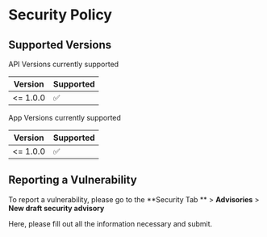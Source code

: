 # Security Policy

## Supported Versions

API Versions currently supported

| Version | Supported          |
| ------- | ------------------ |
| <= 1.0.0  | :white_check_mark: |

App Versions currently supported

| Version | Supported          |
| ------- | ------------------ |
| <= 1.0.0  | :white_check_mark: |

## Reporting a Vulnerability

To report a vulnerability, please go to the **Security Tab ** > **Advisories** > **New draft security advisory**

Here, please fill out all the information necessary and submit. 
